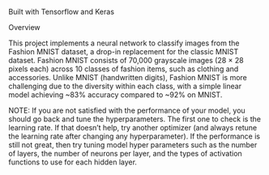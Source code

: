 Built with Tensorflow and Keras

Overview

This project implements a neural network to classify images from the Fashion MNIST dataset, a drop-in replacement for the classic MNIST dataset. Fashion MNIST consists of 70,000 grayscale images (28 × 28 pixels each) across 10 classes of fashion items, such as clothing and accessories. Unlike MNIST (handwritten digits), Fashion MNIST is more challenging due to the diversity within each class, with a simple linear model achieving ~83% accuracy compared to ~92% on MNIST.




NOTE: If you are not satisfied with the performance of your model, you should go back and
tune the hyperparameters. The first one to check is the learning rate. If that doesn’t
 help, try another optimizer (and always retune the learning rate after changing any
 hyperparameter). If the performance is still not great, then try tuning model hyper
parameters such as the number of layers, the number of neurons per layer, and the
 types of activation functions to use for each hidden layer. 
